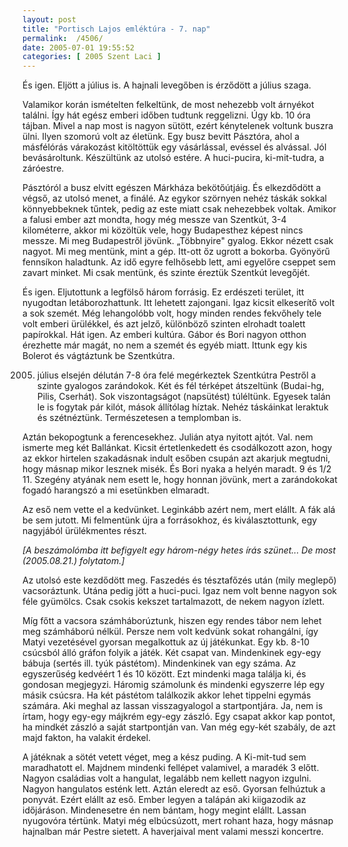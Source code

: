 ```yaml
---
layout: post
title: "Portisch Lajos emléktúra - 7. nap"
permalink:  /4506/ 
date: 2005-07-01 19:55:52
categories: [ 2005 Szent Laci ]
---
```

És igen. Eljött a július is. A hajnali levegőben is érződött a július szaga.



<!--break-->

Valamikor korán ismételten felkeltünk, de most nehezebb volt árnyékot találni. Így hát egész emberi időben tudtunk reggelizni. Úgy kb. 10 óra tájban. Mivel a nap most is nagyon sütött, ezért kénytelenek voltunk buszra ülni. Ilyen szomorú volt az életünk. Egy busz bevitt Pásztóra, ahol a másfélórás várakozást kitöltöttük egy vásárlással, evéssel és alvással. Jól bevásároltunk. Készültünk az utolsó estére. A huci-pucira, ki-mit-tudra, a záróestre.

Pásztóról a busz elvitt egészen Márkháza bekötőútjáig. És elkezdődött a végső, az utolsó menet, a finálé. Az egykor szörnyen nehéz táskák sokkal könnyebbeknek tűntek, pedig az este miatt csak nehezebbek voltak. Amikor a falusi ember azt mondta, hogy még messze van Szentkút, 3-4 kilométerre, akkor mi közöltük vele, hogy Budapesthez képest nincs messze. Mi meg Budapestről jövünk. „Többnyire" gyalog. Ekkor nézett csak nagyot. Mi meg mentünk, mint a gép. Itt-ott őz ugrott a bokorba. Gyönyörű fennsíkon haladtunk. Az idő egyre felhősebb lett, ami egyelőre cseppet sem zavart minket. Mi csak mentünk, és szinte éreztük Szentkút levegőjét.

És igen. Eljutottunk a legfölső három forrásig. Ez erdészeti terület, itt nyugodtan letáborozhattunk. Itt lehetett zajongani. Igaz kicsit elkeserítő volt a sok szemét. Még lehangolóbb volt, hogy minden rendes fekvőhely tele volt emberi ürülékkel, és azt jelző, különböző szinten elrohadt toalett papírokkal. Hát igen. Az emberi kultúra. Gábor és Bori nagyon otthon érezhette már magát, no nem a szemét és egyéb miatt. Ittunk egy kis Bolerot és vágtáztunk be Szentkútra.

2005. július elsején délután 7-8 óra felé megérkeztek Szentkútra Pestről a szinte gyalogos zarándokok. Két és fél térképet átszeltünk (Budai-hg, Pilis, Cserhát). Sok viszontagságot (napsütést) túléltünk. Egyesek talán le is fogytak pár kilót, mások állítólag híztak. Nehéz táskáinkat leraktuk és szétnéztünk. Természetesen a templomban is.

Aztán bekopogtunk a ferencesekhez. Julián atya nyitott ajtót. Val. nem ismerte meg két Ballánkat. Kicsit értetlenkedett és csodálkozott azon, hogy az ekkor hirtelen szakadásnak indult esőben csupán azt akarjuk megtudni, hogy másnap mikor lesznek misék. És Bori nyaka a helyén maradt. 9 és 1/2 11. Szegény atyának nem esett le, hogy honnan jövünk, mert a zarándokokat fogadó harangszó a mi esetünkben elmaradt.

Az eső nem vette el a kedvünket. Leginkább azért nem, mert elállt. A fák alá be sem jutott. Mi felmentünk újra a forrásokhoz, és kiválasztottunk, egy nagyjából ürülékmentes részt.

 *[A beszámolómba itt befigyelt egy három-négy hetes írás szünet... De most (2005.08.21.) folytatom.]* 

Az utolsó este kezdődött meg. Faszedés és tésztafőzés után (mily meglepő) vacsoráztunk. Utána pedig jött a huci-puci. Igaz nem volt benne nagyon sok féle gyümölcs. Csak csokis kekszet tartalmazott, de nekem nagyon ízlett.

Míg főtt a vacsora számháborúztunk, hiszen egy rendes tábor nem lehet meg számháború nélkül. Persze nem volt kedvünk sokat rohangálni, így Matyi vezetésével gyorsan megalkottuk az új játékunkat. Egy kb. 8-10 csúcsból álló gráfon folyik a játék. Két csapat van. Mindenkinek egy-egy bábuja (sertés ill. tyúk pástétom). Mindenkinek van egy száma. Az egyszerűség kedvéért 1 és 10 között. Ezt mindenki maga találja ki, és gondosan megjegyzi. Háromig számolunk és mindenki egyszerre lép egy másik csúcsra. Ha két pástétom találkozik akkor lehet tippelni egymás számára. Aki meghal az lassan visszagyalogol a startpontjára. Ja, nem is írtam, hogy egy-egy májkrém egy-egy zászló. Egy csapat akkor kap pontot, ha mindkét zászló a saját startpontján van. Van még egy-két szabály, de azt majd fakton, ha valakit érdekel.

A játéknak a sötét vetett véget, meg a kész puding. A Ki-mit-tud sem maradhatott el. Majdnem mindenki fellépet valamivel, a maradék 3 előtt. Nagyon családias volt a hangulat, legalább nem kellett nagyon izgulni. Nagyon hangulatos esténk lett. Aztán eleredt az eső. Gyorsan felhúztuk a ponyvát. Ezért elállt az eső. Ember legyen a talápán aki kiigazodik az időjáráson. Mindenesetre én nem bántam, hogy megint elállt. Lassan nyugovóra tértünk. Matyi még elbúcsúzott, mert rohant haza, hogy másnap hajnalban már Pestre sietett. A haverjaival ment valami messzi koncertre.
